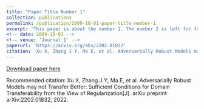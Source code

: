 ```yaml
---
title: "Paper Title Number 1"
collection: publications
permalink: /publication/2009-10-01-paper-title-number-1
excerpt: 'This paper is about the number 1. The number 2 is left for future work.'
<!-- date: 2009-10-01 -->
<!-- venue: 'Journal 1' -->
paperurl: 'https://arxiv.org/abs/2202.01832'
citation: 'Xu X, Zhang J Y, Ma E, et al. Adversarially Robust Models may not Transfer Better: Sufficient Conditions for Domain Transferability from the View of Regularization[J]. arXiv preprint arXiv:2202.01832, 2022.'
---
```

<!-- This paper is about the number 1. The number 2 is left for future work. -->

[Download paper here](https://arxiv.org/abs/2202.01832)

Recommended citation: Xu X, Zhang J Y, Ma E, et al. Adversarially Robust Models may not Transfer Better: Sufficient Conditions for Domain Transferability from the View of Regularization[J]. arXiv preprint arXiv:2202.01832, 2022.
